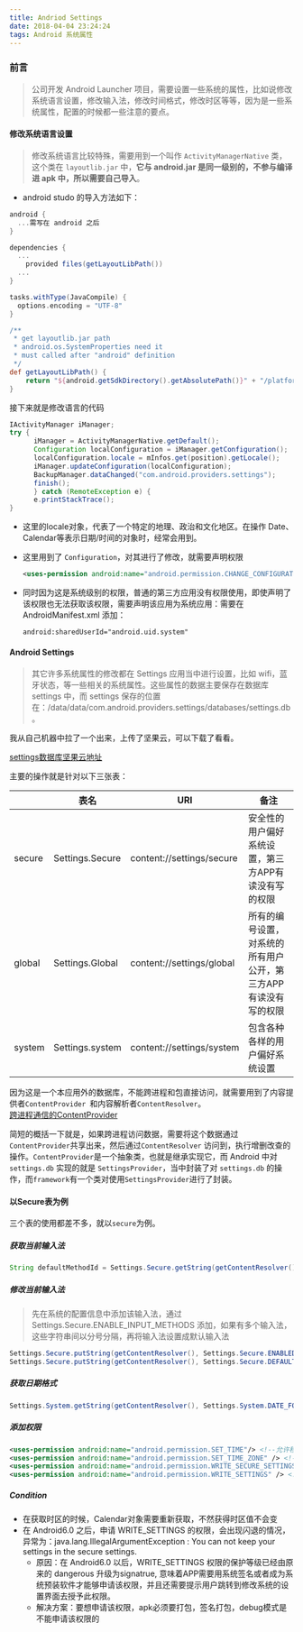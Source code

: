 ```yaml
---
title: Andriod Settings
date: 2018-04-04 23:24:24
tags: Android 系统属性
---
```


### 前言

> 公司开发 Android Launcher 项目，需要设置一些系统的属性，比如说修改系统语言设置，修改输入法，修改时间格式，修改时区等等，因为是一些系统属性，配置的时候都一些注意的要点。

<!-- more -->

#### 修改系统语言设置

> 修改系统语言比较特殊，需要用到一个叫作 `ActivityManagerNative` 类，这个类在 `layoutlib.jar` 中，**它与 android.jar 是同一级别的，不参与编译进 apk 中，所以需要自己导入**。

- android studo 的导入方法如下：

```groovy
android {
  ...需写在 android 之后
}

dependencies {
  ...
    provided files(getLayoutLibPath())
  ...
}

tasks.withType(JavaCompile) {
  options.encoding = "UTF-8"
}

/**
 * get layoutlib.jar path
 * android.os.SystemProperties need it
 * must called after "android" definition
 */
def getLayoutLibPath() {
	return "${android.getSdkDirectory().getAbsolutePath()}" + "/platforms/" + android.compileSdkVersion + "/data/layoutlib.jar"
}
```

接下来就是修改语言的代码

```java
IActivityManager iManager;
try {
      iManager = ActivityManagerNative.getDefault();
      Configuration localConfiguration = iManager.getConfiguration();
      localConfiguration.locale = mInfos.get(position).getLocale();
      iManager.updateConfiguration(localConfiguration);
      BackupManager.dataChanged("com.android.providers.settings");
      finish();
      } catch (RemoteException e) {
      e.printStackTrace();
}
```

- 这里的locale对象，代表了一个特定的地理、政治和文化地区。在操作 Date、Calendar等表示日期/时间的对象时，经常会用到。

- 这里用到了 `Configuration`，对其进行了修改，就需要声明权限

  ```xml
  <uses-permission android:name="android.permission.CHANGE_CONFIGURATION"/>
  ```

- 同时因为这是系统级别的权限，普通的第三方应用没有权限使用，即使声明了该权限也无法获取该权限，需要声明该应用为系统应用：需要在 AndroidManifest.xml 添加：

  ```xml
  android:sharedUserId="android.uid.system"
  ```

#### Android Settings

> 其它许多系统属性的修改都在 Settings 应用当中进行设置，比如 wifi，蓝牙状态，等一些相关的系统属性。这些属性的数据主要保存在数据库 settings 中，而 settings 保存的位置在：/data/data/com.android.providers.settings/databases/settings.db。

我从自己机器中拉了一个出来，上传了坚果云，可以下载了看看。

[settings数据库坚果云地址](https://www.jianguoyun.com/p/DWIxMcYQ2uTiBhjBiUs)

主要的操作就是针对以下三张表：

|        | 表名            | URI                       | 备注                                                         |
| ------ | --------------- | ------------------------- | ------------------------------------------------------------ |
| secure | Settings.Secure | content://settings/secure | 安全性的用户偏好系统设置，第三方APP有读没有写的权限          |
| global | Settings.Global | content://settings/global | 所有的编号设置，对系统的所有用户公开，第三方APP有读没有写的权限 |
| system | Settings.system | content://settings/system | 包含各种各样的用户偏好系统设置                               |

因为这是一个本应用外的数据库，不能跨进程和包直接访问，就需要用到了内容提供者`ContentProvider `和内容解析者`ContentResolver`。<br>[跨进程通信的ContentProvider](www.baidu.com)<br>

简短的概括一下就是，如果跨进程访问数据，需要将这个数据通过`ContentProvider`共享出来，然后通过`ContentResolver` 访问到，执行增删改查的操作。`ContentProvider`是一个抽象类，也就是继承实现它，而 Android 中对 `settings.db` 实现的就是 `SettingsProvider`，当中封装了对 `settings.db` 的操作，而`framework`有一个类对使用`SettingsProvider`进行了封装。

#### 以Secure表为例

三个表的使用都差不多，就以`secure`为例。

##### 获取当前输入法

```java
String defaultMethodId = Settings.Secure.getString(getContentResolver(), Settings.Secure.DEFAULT_INPUT_METHOD);
```

##### 修改当前输入法

> 先在系统的配置信息中添加该输入法，通过 Settings.Secure.ENABLE_INPUT_METHODS 添加，如果有多个输入法，这些字符串间以分号分隔，再将输入法设置成默认输入法

```java
Settings.Secure.putString(getContentResolver(), Settings.Secure.ENABLED_INPUT_METHODS, newInputMethodId);
Settings.Secure.putString(getContentResolver(), Settings.Secure.DEFAULT_INPUT_METHOD, newInputMethodId);
```

##### 获取日期格式

```java
Settings.System.getString(getContentResolver(), Settings.System.DATE_FORMAT)
```

##### 添加权限

```xml
<uses-permission android:name="android.permission.SET_TIME"/> <!--允许程序设置系统时间-->
<uses-permission android:name="android.permission.SET_TIME_ZONE" /> <!--允许程序设置系统时区-->
<uses-permission android:name="android.permission.WRITE_SECURE_SETTINGS"/> <!--允许应用程序读取或写入安全系统设置-->
<uses-permission android:name="android.permission.WRITE_SETTINGS" /> <!--允许应用程序读取或写入安全系统设置-->
```

##### Condition

- 在获取时区的时候，Calendar对象需要重新获取，不然获得时区值不会变
- 在 Android6.0 之后，申请 WRITE_SETTINGS 的权限，会出现闪退的情况，异常为：java.lang.IllegalArgumentException : You can not keep your settings in the secure settings.
  - 原因：在 Android6.0 以后，WRITE_SETTINGS 权限的保护等级已经由原来的 dangerous 升级为signatrue, 意味着APP需要用系统签名或者成为系统预装软件才能够申请该权限，并且还需要提示用户跳转到修改系统的设置界面去授予此权限。
  - 解决方案：要想申请该权限，apk必须要打包，签名打包，debug模式是不能申请该权限的